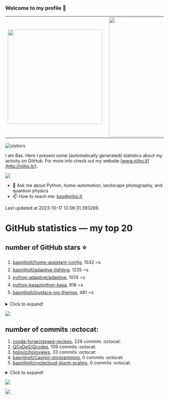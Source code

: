 ### Welcome to my profile 👋

<center>
  <table>
    <tr>
        <td><img width="300px" align="left" src="https://github-readme-stats.vercel.app/api/top-langs/?username=basnijholt&hide=TeX,Jupyter%20Notebook&layout=compact&theme=radical" /></td>
        <td><img align='right' src="https://github-readme-stats.vercel.app/api?username=basnijholt&show_icons=true&theme=radical" width="380"></td>
    </tr>
  </table>
</center>

![visitors](https://visitor-badge.glitch.me/badge?page_id=basnijholt.visitor-badge)

I am Bas. Here I present some (automatically generated) statistics about my activity on GitHub. For more info check out my website [www.nijho.lt](http://nijho.lt/).

![](https://www.nijho.lt/authors/admin/avatar_hu9e60e4b9bc120dfb6a666009f2878da6_182107_250x250_fill_q90_lanczos_center.jpg)

- 💬 Ask me about Python, home-automation, landscape photography, and quantum physics
- 📫 How to reach me: bas@nijho.lt

Last updated at 2023-10-17 12:06:31.393289.

# GitHub statistics — my top 20

## number of GitHub stars ⭐️

1. [basnijholt/home-assistant-config](https://github.com/basnijholt/home-assistant-config/), 1532 ⭐️s
2. [basnijholt/adaptive-lighting](https://github.com/basnijholt/adaptive-lighting/), 1235 ⭐️s
3. [python-adaptive/adaptive](https://github.com/python-adaptive/adaptive/), 1074 ⭐️s
4. [python-kasa/python-kasa](https://github.com/python-kasa/python-kasa/), 918 ⭐️s
5. [basnijholt/lovelace-ios-themes](https://github.com/basnijholt/lovelace-ios-themes/), 481 ⭐️s
<details><summary>Click to expand!</summary>

6. [basnijholt/lovelace-ios-dark-mode-theme](https://github.com/basnijholt/lovelace-ios-dark-mode-theme/), 425 ⭐️s
7. [basnijholt/miflora](https://github.com/basnijholt/miflora/), 359 ⭐️s
8. [basnijholt/rsync-time-machine.py](https://github.com/basnijholt/rsync-time-machine.py/), 346 ⭐️s
9. [topocm/topocm_content](https://github.com/topocm/topocm_content/), 251 ⭐️s
10. [basnijholt/home-assistant-streamdeck-yaml](https://github.com/basnijholt/home-assistant-streamdeck-yaml/), 141 ⭐️s
11. [basnijholt/home-assistant-macbook-touch-bar](https://github.com/basnijholt/home-assistant-macbook-touch-bar/), 92 ⭐️s
12. [basnijholt/markdown-code-runner](https://github.com/basnijholt/markdown-code-runner/), 76 ⭐️s
13. [kwant-project/kwant](https://github.com/kwant-project/kwant/), 76 ⭐️s
14. [basnijholt/home-assistant-streamdeck-yaml-addon](https://github.com/basnijholt/home-assistant-streamdeck-yaml-addon/), 46 ⭐️s
15. [basnijholt/aiokef](https://github.com/basnijholt/aiokef/), 33 ⭐️s
16. [basnijholt/thesis-cover](https://github.com/basnijholt/thesis-cover/), 26 ⭐️s
17. [basnijholt/adaptive-scheduler](https://github.com/basnijholt/adaptive-scheduler/), 21 ⭐️s
18. [basnijholt/instacron](https://github.com/basnijholt/instacron/), 20 ⭐️s
19. [basnijholt/addon-otmonitor](https://github.com/basnijholt/addon-otmonitor/), 15 ⭐️s
20. [kwant-project/kwant-tutorial-2016](https://github.com/kwant-project/kwant-tutorial-2016/), 15 ⭐️s

</details>

![](https://github.com/basnijholt/basnijholt/raw/main/stars_over_time.png)

## number of commits :octocat:

1. [conda-forge/staged-recipes](https://github.com/conda-forge/staged-recipes/), 228 commits :octocat:
2. [QCoDeS/Qcodes](https://github.com/QCoDeS/Qcodes/), 109 commits :octocat:
3. [holoviz/holoviews](https://github.com/holoviz/holoviews/), 33 commits :octocat:
4. [basnijholt/Casimir-programming](https://github.com/basnijholt/Casimir-programming/), 0 commits :octocat:
5. [basnijholt/cyclecloud-slurm-scaling](https://github.com/basnijholt/cyclecloud-slurm-scaling/), 0 commits :octocat:
<details><summary>Click to expand!</summary>

6. [conda-forge/pytest-flakes-feedstock](https://github.com/conda-forge/pytest-flakes-feedstock/), 0 commits :octocat:
7. [LonamiWebs/Telethon](https://github.com/LonamiWebs/Telethon/), 0 commits :octocat:
8. [conda-forge/pyvista-feedstock](https://github.com/conda-forge/pyvista-feedstock/), 0 commits :octocat:
9. [basnijholt/nanowire-bandstructures](https://github.com/basnijholt/nanowire-bandstructures/), 0 commits :octocat:
10. [rust-lang/rustlings](https://github.com/rust-lang/rustlings/), 0 commits :octocat:
11. [ICB-DCM/pyABC](https://github.com/ICB-DCM/pyABC/), 0 commits :octocat:
12. [basnijholt/yaml2bib](https://github.com/basnijholt/yaml2bib/), 0 commits :octocat:
13. [basnijholt/variational-quantum-monte-carlo](https://github.com/basnijholt/variational-quantum-monte-carlo/), 0 commits :octocat:
14. [pahaz/sshtunnel](https://github.com/pahaz/sshtunnel/), 0 commits :octocat:
15. [hacs/documentation](https://github.com/hacs/documentation/), 0 commits :octocat:
16. [haarcuba/ssh-agent-setup](https://github.com/haarcuba/ssh-agent-setup/), 0 commits :octocat:
17. [TheRealLink/pylgtv](https://github.com/TheRealLink/pylgtv/), 0 commits :octocat:
18. [basnijholt/conda-recipes](https://github.com/basnijholt/conda-recipes/), 0 commits :octocat:
19. [QCoDeS/broadbean](https://github.com/QCoDeS/broadbean/), 0 commits :octocat:
20. [basnijholt/markdown-code-runner](https://github.com/basnijholt/markdown-code-runner/), 0 commits :octocat:

</details>

![](https://github.com/basnijholt/basnijholt/raw/main/commits_per_hour.png)

![](https://github.com/basnijholt/basnijholt/raw/main/commits_per_weekday.png)

